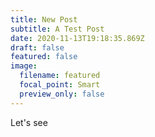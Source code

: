 ```yaml
---
title: New Post
subtitle: A Test Post
date: 2020-11-13T19:18:35.869Z
draft: false
featured: false
image:
  filename: featured
  focal_point: Smart
  preview_only: false
---
```

Let's see
